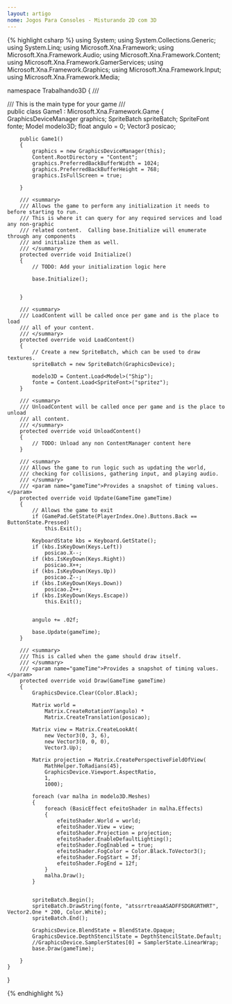 ```yaml
---
layout: artigo
nome: Jogos Para Consoles - Misturando 2D com 3D
---
```


{% highlight csharp %}
using System;
using System.Collections.Generic;
using System.Linq;
using Microsoft.Xna.Framework;
using Microsoft.Xna.Framework.Audio;
using Microsoft.Xna.Framework.Content;
using Microsoft.Xna.Framework.GamerServices;
using Microsoft.Xna.Framework.Graphics;
using Microsoft.Xna.Framework.Input;
using Microsoft.Xna.Framework.Media;

namespace Trabalhando3D
{
    /// <summary>
    /// This is the main type for your game
    /// </summary>
    public class Game1 : Microsoft.Xna.Framework.Game
    {
        GraphicsDeviceManager graphics;
        SpriteBatch spriteBatch;
        SpriteFont fonte;
        Model modelo3D;
        float angulo = 0;
        Vector3 posicao;

        public Game1()
        {
            graphics = new GraphicsDeviceManager(this);
            Content.RootDirectory = "Content";
            graphics.PreferredBackBufferWidth = 1024;
            graphics.PreferredBackBufferHeight = 768;
            graphics.IsFullScreen = true;
            
        }

        /// <summary>
        /// Allows the game to perform any initialization it needs to before starting to run.
        /// This is where it can query for any required services and load any non-graphic
        /// related content.  Calling base.Initialize will enumerate through any components
        /// and initialize them as well.
        /// </summary>
        protected override void Initialize()
        {
            // TODO: Add your initialization logic here

            base.Initialize();

           
        }

        /// <summary>
        /// LoadContent will be called once per game and is the place to load
        /// all of your content.
        /// </summary>
        protected override void LoadContent()
        {
            // Create a new SpriteBatch, which can be used to draw textures.
            spriteBatch = new SpriteBatch(GraphicsDevice);

            modelo3D = Content.Load<Model>("Ship");
            fonte = Content.Load<SpriteFont>("spritez");
        }

        /// <summary>
        /// UnloadContent will be called once per game and is the place to unload
        /// all content.
        /// </summary>
        protected override void UnloadContent()
        {
            // TODO: Unload any non ContentManager content here
        }

        /// <summary>
        /// Allows the game to run logic such as updating the world,
        /// checking for collisions, gathering input, and playing audio.
        /// </summary>
        /// <param name="gameTime">Provides a snapshot of timing values.</param>
        protected override void Update(GameTime gameTime)
        {
            // Allows the game to exit
            if (GamePad.GetState(PlayerIndex.One).Buttons.Back == ButtonState.Pressed)
                this.Exit();

            KeyboardState kbs = Keyboard.GetState();
            if (kbs.IsKeyDown(Keys.Left))
                posicao.X--;
            if (kbs.IsKeyDown(Keys.Right))
                posicao.X++;
            if (kbs.IsKeyDown(Keys.Up))
                posicao.Z--;
            if (kbs.IsKeyDown(Keys.Down))
                posicao.Z++;
            if (kbs.IsKeyDown(Keys.Escape))
                this.Exit();


            angulo += .02f;

            base.Update(gameTime);
        }

        /// <summary>
        /// This is called when the game should draw itself.
        /// </summary>
        /// <param name="gameTime">Provides a snapshot of timing values.</param>
        protected override void Draw(GameTime gameTime)
        {
            GraphicsDevice.Clear(Color.Black);

            Matrix world =
                Matrix.CreateRotationY(angulo) *
                Matrix.CreateTranslation(posicao);

            Matrix view = Matrix.CreateLookAt(
                new Vector3(0, 3, 6),
                new Vector3(0, 0, 0),
                Vector3.Up);

            Matrix projection = Matrix.CreatePerspectiveFieldOfView(
                MathHelper.ToRadians(45),
                GraphicsDevice.Viewport.AspectRatio,
                1,
                1000);

            foreach (var malha in modelo3D.Meshes)
            {
                foreach (BasicEffect efeitoShader in malha.Effects)
                {
                    efeitoShader.World = world;
                    efeitoShader.View = view;
                    efeitoShader.Projection = projection;
                    efeitoShader.EnableDefaultLighting();
                    efeitoShader.FogEnabled = true;
                    efeitoShader.FogColor = Color.Black.ToVector3();
                    efeitoShader.FogStart = 3f;
                    efeitoShader.FogEnd = 12f;
                }
                malha.Draw();
            }

     
            spriteBatch.Begin();
            spriteBatch.DrawString(fonte, "atssrrtreaaASADFFSDGRGRTHRT", Vector2.One * 200, Color.White);
            spriteBatch.End();

            GraphicsDevice.BlendState = BlendState.Opaque;
            GraphicsDevice.DepthStencilState = DepthStencilState.Default;
            //GraphicsDevice.SamplerStates[0] = SamplerState.LinearWrap;
            base.Draw(gameTime);
    
        }
    }
}

{% endhighlight %}
